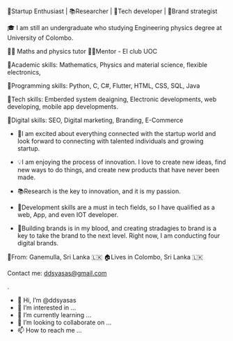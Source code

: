 🚀Startup Enthusiast | 📚Researcher | 📲Tech developer | 🎯Brand strategist

🎓 I am still an undergraduate who studying Engineering physics degree at University of Colombo. 

👩‍🏫 Maths and physics tutor 
💆‍♂‍Mentor - EI club UOC

💎Academic skills: Mathematics, Physics and material science, flexible electronics,

💎Programming skills: Python, C, C#, Flutter, HTML, CSS, SQL, Java

💎Tech skills: Emberded system deaigning, Electronic developments, web developing, mobile app developments. 

💎Digital skills: SEO, Digital marketing, Branding, E-Commerce

- 🚀I am excited about everything connected with the startup world and look forward to connecting with talented individuals and growing startup.

- 💡I am enjoying the process of innovation. I love to create new ideas, find new ways to do things, and create new products that have never been made. 

- 📚Research is the key to innovation, and it is my passion. 

- 📲Development skills are a must in tech fields, so I have qualified as a web, App, and even IOT developer.

- 🎯Building brands is in  my blood, and creating stradagies to brand is a key to take the brand to the next level. Right now, I am conducting four digital brands.

📍From: Ganemulla, Sri Lanka 🇱🇰 
🏠️Lives in Colombo, Sri Lanka 🇱🇰

Contact me: ddsyasas@gmail.com

.

- 👋 Hi, I’m @ddsyasas
- 👀 I’m interested in ...
- 🌱 I’m currently learning ...
- 💞️ I’m looking to collaborate on ...
- 📫 How to reach me ...

<!---
ddsyasas/ddsyasas is a ✨ special ✨ repository because its `README.md` (this file) appears on your GitHub profile.
You can click the Preview link to take a look at your changes.
--->
